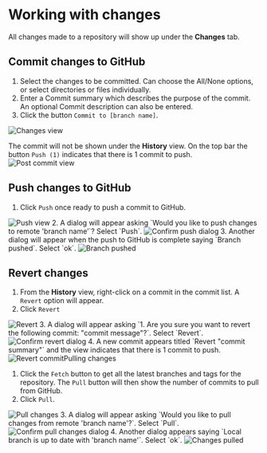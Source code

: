 # Working with changes

All changes made to a repository will show up under the **Changes** tab.

## Commit changes to GitHub

1. Select the changes to be committed. Can choose the All/None options, or select directories or files individually.
2. Enter a Commit summary which describes the purpose of the commit. An optional Commit description can also be entered.
3. Click the button `Commit to [branch name]`.
<img src="images/changes-view.png" alt="Changes view"/>

The commit will not be shown under the **History** view. On the top bar the button `Push (1)` indicates that there is 1 commit to push.
<img src="images/post-commit-view.png" alt="Post commit view"/>

## Push changes to GitHub

1. Click `Push` once ready to push a commit to GitHub.
<img src="images/push-view.png" alt="Push view"/>
2. A dialog will appear asking `Would you like to push changes to remote 'branch name’`? Select `Push`.
<img src="images/confirm-push-changes.png" alt="Confirm push dialog"/>
3. Another dialog will appear when the push to GitHub is complete saying `Branch pushed`. Select `ok`.
<img src="images/success-push-changes.png" alt="Branch pushed"/>

##  Revert changes

1. From the **History** view, right-click on a commit in the commit list. A `Revert` option will appear.
2. Click `Revert`
<img src="images/revert.png" alt="Revert"/>
3. A dialog will appear asking `1. Are you sure you want to revert the following commit: "commit message"?`. Select `Revert`.
<img src="images/confirm-revert.png" alt="Confirm revert dialog"/>
4. A new commit appears titled `Revert "commit summary"` and the view indicates that there is 1 commit to push.
<img src="images/revert-commit.png" alt="Revert commit"
5. Follow the steps to push the reverted commit to GitHub.

## Pulling changes

1. Click the `Fetch` button to get all the latest branches and tags for the repository. The `Pull` button will then show the number of commits to pull from GitHub.
2. Click `Pull`.
<img src="pull-view.png" alt="Pull changes"/>
3. A dialog will appear asking `Would you like to pull changes from remote 'branch name'?`. Select `Pull`.
<img src="confirm-pull-changes.png" alt="Confirm pull changes dialog"/>
4. Another dialog appears saying `Local branch is up to date with 'branch name'`. Select `ok`.
<img src="success-pull-changes.png" alt="Changes pulled"/>
